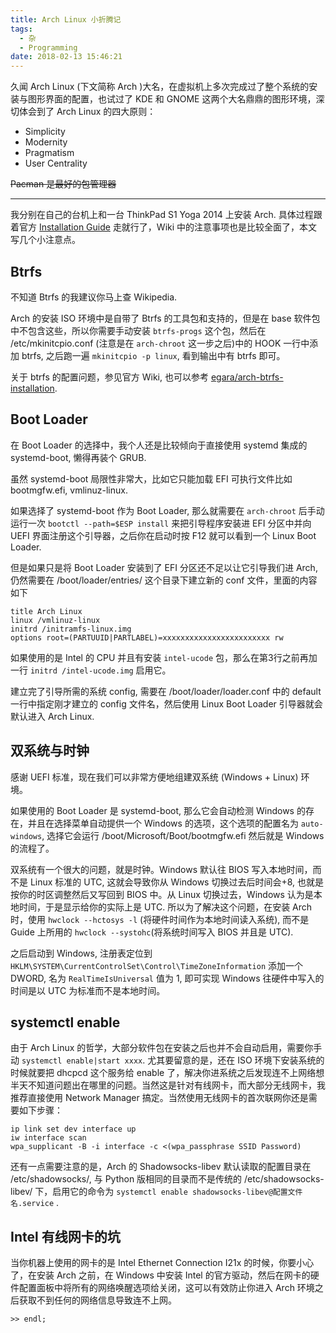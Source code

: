 ```yaml
---
title: Arch Linux 小折腾记
tags:
  - 杂
  - Programming
date: 2018-02-13 15:46:21
---
```



久闻 Arch Linux (下文简称 Arch )大名，在虚拟机上多次完成过了整个系统的安装与图形界面的配置，也试过了 KDE 和 GNOME 这两个大名鼎鼎的图形环境，深切体会到了 Arch Linux 的四大原则：

- Simplicity
- Modernity
- Pragmatism
- User Centrality

<del>Pacman 是最好的包管理器</del>

---

我分别在自己的台机上和一台 ThinkPad S1 Yoga 2014 上安装 Arch. 具体过程跟着官方 [Installation Guide](https://wiki.archlinux.org/index.php/Installation_guide) 走就行了，Wiki 中的注意事项也是比较全面了，本文写几个小注意点。

## Btrfs

不知道 Btrfs 的我建议你马上查 Wikipedia.

Arch 的安装 ISO 环境中是自带了 Btrfs 的工具包和支持的，但是在 base 软件包中不包含这些，所以你需要手动安装 `btrfs-progs` 这个包，然后在 /etc/mkinitcpio.conf (注意是在 `arch-chroot` 这一步之后)中的 HOOK 一行中添加 btrfs, 之后跑一遍 `mkinitcpio -p linux`, 看到输出中有 btrfs 即可。

关于 btrfs 的配置问题，参见官方 Wiki, 也可以参考 [egara/arch-btrfs-installation](https://github.com/egara/arch-btrfs-installation).

## Boot Loader

在 Boot Loader 的选择中，我个人还是比较倾向于直接使用 systemd 集成的 systemd-boot, 懒得再装个 GRUB.

虽然 systemd-boot 局限性非常大，比如它只能加载 EFI 可执行文件比如 bootmgfw.efi, vmlinuz-linux.

如果选择了 systemd-boot 作为 Boot Loader, 那么就需要在 `arch-chroot` 后手动运行一次 `bootctl --path=$ESP install` 来把引导程序安装进 EFI 分区中并向 UEFI 界面注册这个引导器，之后你在启动时按 F12 就可以看到一个 Linux Boot Loader.

但是如果只是将 Boot Loader 安装到了 EFI 分区还不足以让它引导我们进 Arch, 仍然需要在 /boot/loader/entries/ 这个目录下建立新的 conf 文件，里面的内容如下

``` 
title Arch Linux
linux /vmlinuz-linux
initrd /initramfs-linux.img
options root=(PARTUUID|PARTLABEL)=xxxxxxxxxxxxxxxxxxxxxxxx rw
```

如果使用的是 Intel 的 CPU 并且有安装 `intel-ucode` 包，那么在第3行之前再加一行 `initrd /intel-ucode.img` 启用它。

建立完了引导所需的系统 config, 需要在 /boot/loader/loader.conf 中的 default 一行中指定刚才建立的 config 文件名，然后使用 Linux Boot Loader 引导器就会默认进入 Arch Linux.

## 双系统与时钟

感谢 UEFI 标准，现在我们可以非常方便地组建双系统 (Windows + Linux) 环境。

如果使用的 Boot Loader 是 systemd-boot, 那么它会自动检测 Windows 的存在，并且在选择菜单自动提供一个 Windows 的选项，这个选项的配置名为 `auto-windows`, 选择它会运行 /boot/Microsoft/Boot/bootmgfw.efi 然后就是 Windows 的流程了。

双系统有一个很大的问题，就是时钟。Windows 默认往 BIOS 写入本地时间，而不是 Linux 标准的 UTC, 这就会导致你从 Windows 切换过去后时间会+8, 也就是按你的时区调整然后又写回到 BIOS 中。从 Linux 切换过去，Windows 认为是本地时间，于是显示给你的实际上是 UTC. 所以为了解决这个问题，在安装 Arch 时，使用 `hwclock --hctosys -l` (将硬件时间作为本地时间读入系统), 而不是 Guide 上所用的 `hwclock --systohc`(将系统时间写入 BIOS 并且是 UTC).

之后启动到 Windows, 注册表定位到 `HKLM\SYSTEM\CurrentControlSet\Control\TimeZoneInformation` 添加一个 DWORD, 名为 `RealTimeIsUniversal` 值为 1, 即可实现 Windows 往硬件中写入的时间是以 UTC 为标准而不是本地时间。

## systemctl enable

由于 Arch Linux 的哲学，大部分软件包在安装之后也并不会自动启用，需要你手动 `systemctl enable|start xxxx`. 尤其要留意的是，还在 ISO 环境下安装系统的时候就要把 dhcpcd 这个服务给 enable 了，解决你进系统之后发现连不上网络想半天不知道问题出在哪里的问题。当然这是针对有线网卡，而大部分无线网卡，我推荐直接使用 Network Manager 搞定。当然使用无线网卡的首次联网你还是需要如下步骤：

```shell
ip link set dev interface up
iw interface scan
wpa_supplicant -B -i interface -c <(wpa_passphrase SSID Password)
```

还有一点需要注意的是，Arch 的 Shadowsocks-libev 默认读取的配置目录在 /etc/shadowsocks/, 与 Python 版相同的目录而不是传统的 /etc/shadowsocks-libev/ 下，启用它的命令为 `systemctl enable shadowsocks-libev@配置文件名.service` .

## Intel 有线网卡的坑

当你机器上使用的网卡的是 Intel Ethernet Connection I21x 的时候，你要小心了，在安装 Arch 之前，在 Windows 中安装 Intel 的官方驱动，然后在网卡的硬件配置面板中将所有的网络唤醒选项给关闭，这可以有效防止你进入 Arch 环境之后获取不到任何的网络信息导致连不上网。

`>> endl;`